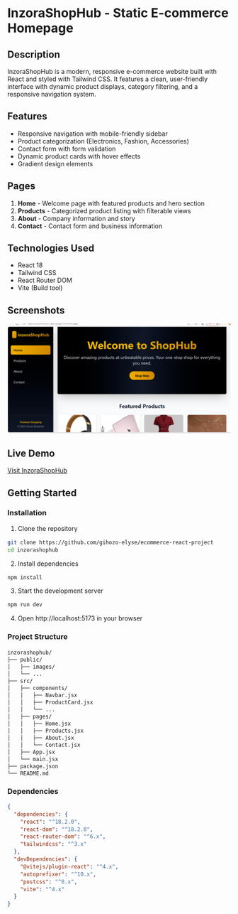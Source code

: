 # InzoraShopHub - Static E-commerce Homepage

## Description
InzoraShopHub is a modern, responsive e-commerce website built with React and styled with Tailwind CSS. It features a clean, user-friendly interface with dynamic product displays, category filtering, and a responsive navigation system.

## Features
- Responsive navigation with mobile-friendly sidebar
- Product categorization (Electronics, Fashion, Accessories)
- Contact form with form validation
- Dynamic product cards with hover effects
- Gradient design elements 

## Pages
1. **Home** - Welcome page with featured products and hero section
2. **Products** - Categorized product listing with filterable views
3. **About** - Company information and story
4. **Contact** - Contact form and business information

## Technologies Used
- React 18
- Tailwind CSS
- React Router DOM
- Vite (Build tool)

## Screenshots
![Homepage Screenshot](./public/Screenshot1.png)

## Live Demo
[Visit InzoraShopHub](ecommerce-react-project-xi.vercel.app)

## Getting Started


### Installation

1. Clone the repository
```bash
git clone https://github.com/gihozo-elyse/ecommerce-react-project
cd inzorashophub
```

2. Install dependencies
```bash
npm install
```

3. Start the development server
```bash
npm run dev
```

4. Open http://localhost:5173 in your browser

### Project Structure
```
inzorashophub/
├── public/
│   ├── images/
│   └── ...
├── src/
│   ├── components/
│   │   ├── Navbar.jsx
│   │   ├── ProductCard.jsx
│   │   └── ...
│   ├── pages/
│   │   ├── Home.jsx
│   │   ├── Products.jsx
│   │   ├── About.jsx
│   │   └── Contact.jsx
│   ├── App.jsx
│   └── main.jsx
├── package.json
└── README.md
```

### Dependencies
```json
{
  "dependencies": {
    "react": "^18.2.0",
    "react-dom": "^18.2.0",
    "react-router-dom": "^6.x",
    "tailwindcss": "^3.x"
  },
  "devDependencies": {
    "@vitejs/plugin-react": "^4.x",
    "autoprefixer": "^10.x",
    "postcss": "^8.x",
    "vite": "^4.x"
  }
}
```


